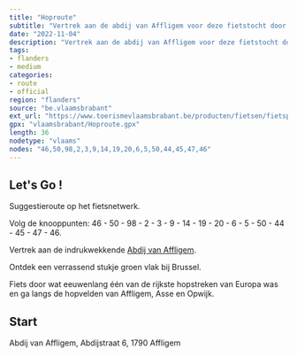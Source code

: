 ```yaml
---
title: "Hoproute"
subtitle: "Vertrek aan de abdij van Affligem voor deze fietstocht door de hoppestreek. Het bier Affligem wordt hier niet meer gebrouwen, maar het aloude recept van de paters wordt nauwgezet opgevolgd. Op het marktplein van Asse sta je oog in oog met de Hopduvel. Via Opwijk en de gehuchten Baardegem en Meldert krijg je uiteindelijk opnieuw de abdij in het vizier."
date: "2022-11-04"
description: "Vertrek aan de abdij van Affligem voor deze fietstocht door de hoppestreek. Het bier Affligem wordt hier niet meer gebrouwen, maar het aloude recept van de paters wordt nauwgezet opgevolgd. Op het marktplein van Asse sta je oog in oog met de Hopduvel. Via Opwijk en de gehuchten Baardegem en Meldert krijg je uiteindelijk opnieuw de abdij in het vizier." 
tags:
- flanders
- medium
categories: 
- route
- official
region: "flanders"
source: "be.vlaamsbrabant"
ext_url: "https://www.toerismevlaamsbrabant.be/producten/fietsen/fietsproducten/hopperoute/index.html"
gpx: "vlaamsbrabant/Hoproute.gpx"
length: 36
nodetype: "vlaams"
nodes: "46,50,98,2,3,9,14,19,20,6,5,50,44,45,47,46"
---
```


## Let's Go ! 

Suggestieroute op het fietsnetwerk.

Volg de knooppunten: 46 - 50 - 98 - 2 - 3 - 9 - 14 - 19 - 20 - 6 - 5 - 50 - 44 - 45 - 47 - 46.

Vertrek aan de indrukwekkende [Abdij van Affligem](https://www.toerismevlaamsbrabant.be/producten/bezoeken/bezienswaardigheden/abdij-van-affligem/).

Ontdek een verrassend stukje groen vlak bij Brussel.

Fiets door wat eeuwenlang één van de rijkste hopstreken van Europa was en ga langs de hopvelden van Affligem, Asse en Opwijk.



## Start

Abdij van Affligem, Abdijstraat 6, 1790 Affligem
